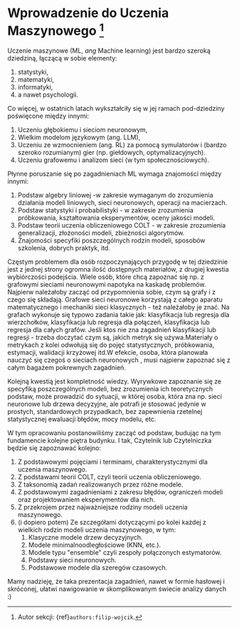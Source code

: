 # Wprowadzenie do Uczenia Maszynowego [^autor]
[^autor]: Autor sekcji: {ref}`authors:filip-wojcik`.

Uczenie maszynowe (ML, *ang* Machine learning) jest bardzo szeroką dziedziną, łączącą w sobie elementy:
1. statystyki,
2. matematyki,
3. informatyki,
4. a nawet psychologii.

Co więcej, w ostatnich latach wykształciły się w jej ramach pod-dziedziny poświęcone między innymi:
1. Uczeniu głębokiemu i sieciom neuronowym,
2. Wielkim modelom językowym (ang. LLM),
3. Uczeniu ze wzmocnieniem (ang. RL) za pomocą symulatorów i (bardzo szeroko rozumianym) gier (np. giełdowych, optymalizacyjnych).
4. Uczeniu grafowemu i analizom sieci (w tym społecznościowych).

Płynne poruszanie się po zagadnieniach ML wymaga znajomości między innymi:
1. Podstaw algebry liniowej -w zakresie wymaganym do zrozumienia działania modeli liniowych, sieci neuronowych, operacji na macierzach.
2. Podstaw statystyki i probabilistyki - w zakresie zrozumienia próbkowania, kształtowania eksperymentów, oceny jakości modeli.
3. Podstaw teorii uczenia obliczeniowego COLT - w zakresie zrozumienia generalizacji, złożoności modeli, zbieżności algorytmów.
4. Znajomości specyfiki poszczególnych rodzin modeli, sposobów szkolenia, dobrych praktyk, itd.


Częstym problemem dla osób rozpoczynających przygodę w tej dziedzinie jest z jednej strony ogromna ilość dostępnych materiałów, z drugiej kwestia wybiórczości podejścia. Wiele osób, które chcą zapoznać się np. z grafowymi sieciami neuronowymi napotyka na kaskadę problemów. Najpierw należałoby zacząć od przypomnienia sobie, czym są grafy i z czego się składają. Grafowe sieci neuronowe korzystają z całego aparatu matematycznego i mechaniki sieci klasycznych - też należałoby je znać. Na grafach wykonuje się typowo zadania takie jak: klasyfikacja lub regresja dla wierzchołków, klasyfikacja lub regresja dla połączeń, klasyfikacja lub regresja dla całych grafów. Jeśli ktos nie zna zagadnień klasyfikacji lub regresji - trzeba doczytać czym są, jakich metryk się używa.Materiały o metrykach z kolei odwołują się do pojęć statystycznych, próbkowania, estymacji, walidacji krzyżowej itd.W efekcie, osoba, która planowała nauczyć się czegoś o sieciach neuronowych , musi najpierw zapoznać się z całym bagażem pokrewnych zagadnień.

Kolejną kwestią jest kompletność wiedzy. Wyrywkowe zapoznanie się ze specyfiką poszczególnych modeli, bez zrozumienia ich teoretycznych podstaw, może prowadzić do sytuacji, w której osoba, która zna np. sieci neuronowe lub drzewa decyzyjne, ale potrafi je stosować jedynie w prostych, standardowych przypadkach, bez zapewnienia rzetelnej statystycznej ewaluacji błędów, mocy modelu, etc.

W tym opracowaniu postanowiliśmy zacząć od podstaw, budując na tym fundamencie kolejne piętra budynku. I tak, Czytelnik lub Czytelniczka będzie się zapoznawać kolejno:

1. Z podstawowymi pojęciami i terminami, charakterystycznymi dla uczenia maszynowego.
2. Z podstawami teorii COLT, czyli teorii uczenia obliczeniowego.
3. Z taksonomią zadań realizowanych przez różne modele.
4. Z podstawowymi zagadnieniami z zakresu błędów, ograniczeń modeli oraz projektowaniem eksperymentów dla nich.
5. Z przekrojem przez najważniejsze rodziny modeli uczenia maszynowego.
6. (i dopiero potem) Ze szczegółami dotyczącymi po kolei każdej z wielkich rodzin modeli uczenia maszynowego, w tym:
   1. Klasyczne modele drzew decyzyjnych.
   2. Modele minimalnoodległościowe (KNN, etc.).
   3. Modele typu "ensemble" czyli zespoły połączonych estymatorów.
   4. Podstawy sieci neuronowych.
   5. Podstawowe modele dla szeregów czasowych.

Mamy nadzieję, że taka prezentacja zagadnień, nawet w formie hasłowej i skróconej, ułatwi nawigowanie w skomplikowanym świecie analizy danych :)
